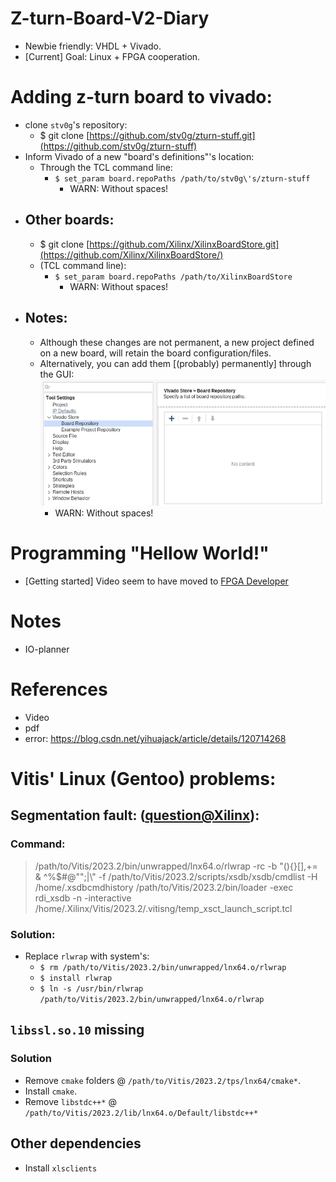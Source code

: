 # Z-turn-Board-V2-Diary

* Newbie friendly: VHDL + Vivado.
* [Current] Goal: Linux + FPGA cooperation.

# Adding z-turn board to vivado:

* clone `stv0g`'s repository:
    * $ git clone [https://github.com/stv0g/zturn-stuff.git](https://github.com/stv0g/zturn-stuff)
* Inform Vivado of a new "board's definitions"'s location:
    * Through the TCL command line:
        * `$ set_param board.repoPaths /path/to/stv0g\'s/zturn-stuff`
            * WARN: Without spaces!
* ## Other boards:
    * $ git clone [https://github.com/Xilinx/XilinxBoardStore.git](https://github.com/Xilinx/XilinxBoardStore/)
    * (TCL command line):
        * `$ set_param board.repoPaths /path/to/XilinxBoardStore`
            * WARN: Without spaces!
* ## Notes:
    * Although these changes are not permanent, a new project defined on a new board, will retain the board configuration/files.
    * Alternatively, you can add them [(probably) permanently] through the GUI: ![image](.site/board_repos.gui.jpg "<image:Adding board repositories through the GUI>")
        * WARN: Without spaces!

# Programming "Hellow World!"

* [Getting started] Video seem to have moved to [FPGA Developer](https://www.youtube.com/watch?v=fVrcUiYxe7M)

# Notes

* IO-planner

# References

* Video
* pdf
* error: https://blog.csdn.net/yihuajack/article/details/120714268

# Vitis' Linux (Gentoo) problems:

## Segmentation fault: ([question@Xilinx](https://support.xilinx.com/s/question/0D54U00006alPtOSAU/segmentation-fault-invoking-xsct-indirectly-using-the-xsct-script-in-vitis-bin-folder-resolved)):

### Command:
> /path/to/Vitis/2023.2/bin/unwrapped/lnx64.o/rlwrap -rc -b "(){}[],+= & ^%$#@"";|\\" -f /path/to/Vitis/2023.2/scripts/xsdb/xsdb/cmdlist -H /home/.xsdbcmdhistory /path/to/Vitis/2023.2/bin/loader -exec rdi_xsdb -n -interactive /home/.Xilinx/Vitis/2023.2/.vitisng/temp_xsct_launch_script.tcl

### Solution:
* Replace `rlwrap` with system's:
    * `$ rm /path/to/Vitis/2023.2/bin/unwrapped/lnx64.o/rlwrap`
    * `$ install rlwrap`
    * `$ ln -s /usr/bin/rlwrap /path/to/Vitis/2023.2/bin/unwrapped/lnx64.o/rlwrap`

## `libssl.so.10` missing

### Solution

* Remove `cmake` folders @ `/path/to/Vitis/2023.2/tps/lnx64/cmake*`.
* Install `cmake`.
* Remove `libstdc++*` @ `/path/to/Vitis/2023.2/lib/lnx64.o/Default/libstdc++*`

## Other dependencies

* Install `xlsclients`